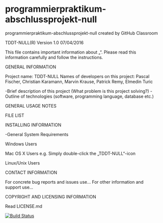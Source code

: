 # programmierpraktikum-abschlussprojekt-null
programmierpraktikum-abschlussprojekt-null created by GitHub Classroom

TDDT-NULL(R) Version 1.0 07/04/2016

This file contains important information about „“. Please read this information carefully and follow the instructions.


GENERAL INFORMATION

Project name: TDDT-NULL
Names of developers on this project: Pascal Fischer, Christian Karamann, Marvin Krause, Patrick Remy, Elmedin Turic

-Brief description of this project (What problem is this project solving?)
-Outline of technologies (software, programming language, database etc.)


GENERAL USAGE NOTES



FILE LIST



INSTALLING INFORMATION

-General System Requirements

Windows Users


Mac OS X Users
e.g. Simply double-click the „TDDT-NULL“-icon

Linux/Unix Users


CONTACT INFORMATION

For concrete bug reports and issues use...
For other information and support use...


COPYRIGHT AND LICENSING INFORMATION

Read LICENSE.md

[![Build Status](https://travis-ci.org/ProPra16/programmierpraktikum-abschlussprojekt-null.svg?branch=master)](https://travis-ci.org/ProPra16/programmierpraktikum-abschlussprojekt-null)
